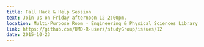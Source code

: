 ```yaml
---
title: Fall Hack & Help Session
text: Join us on Friday afternoon 12-2:00pm.
location: Multi-Purpose Room - Engineering & Physical Sciences Library (Math Building) 
link: https://github.com/UMD-R-users/studyGroup/issues/12
date: 2015-10-23
---
```

